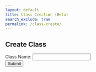 ```yaml
---
layout: default
title: Class Creation (Beta)
search_exclude: true
permalink: /class-create/
---
```

<body class="light">
<h2>Create Class</h2>

<form id="postForm">
  <label for="name">Class Name:</label>
  <input type="text" id="name" name="name"><br>
  <button type="submit">Submit</button>
</form>

<script>
 window.onload = (event) => {
      console.log("Page is fully loaded");
      let DarkMode = localStorage.getItem('DarkMode');
      DarkMode = (DarkMode === 'true'); // Convert to boolean
      console.log(DarkMode);
      if (DarkMode) {
        document.body.classList.add('dark');
        document.body.classList.remove('light');
      } else {
        document.body.classList.add('light');
        document.body.classList.remove('dark');
      }
};
  
  const local = "http://localhost:8911/api/class_period/post?";
  const deployed = "https://jcc.stu.nighthawkcodingsociety.com/api/class_period/post?";

  document.getElementById("postForm").addEventListener("submit", function(event) {
    event.preventDefault(); // Prevent the default form submission
    
    // Get the form data
    const formData = new FormData(this);

    // Make the POST request
    fetch(deployed + new URLSearchParams(formData).toString(), {
      method: 'POST',
      mode: 'cors', // no-cors, *cors, same-origin
      cache: 'no-cache', // *default, no-cache, reload, force-cache, only-if-cached
      credentials: 'include', // include, *same-origin, omit
      headers: {
          "content-type": "application/json",
      },
    })
    .then(response => {
      if (!response.ok) {
        throw new Error("Network response was not ok");
      }
      return response.json();
    })
    .then(data => {
      console.log("Response:", data);
      var classId = data.id;
      window.location.href = '{{site.baseurl}}/leader-class-data?id=' + classId;
      return;
    })
    .catch(error => {
      console.error("Error:", error);
      // Handle errors
    });
  });
</script>